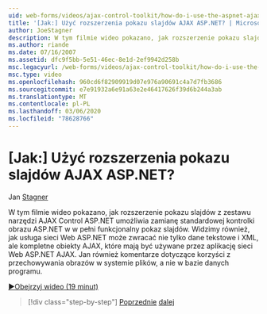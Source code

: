 ```yaml
---
uid: web-forms/videos/ajax-control-toolkit/how-do-i-use-the-aspnet-ajax-slideshow-extender
title: '[Jak:] Użyć rozszerzenia pokazu slajdów AJAX ASP.NET? | Microsoft Docs'
author: JoeStagner
description: W tym filmie wideo pokazano, jak rozszerzenie pokazu slajdów z zestawu narzędzi AJAX Control ASP.NET jest przekształcane na standardową kontrolkę obrazu ASP.NET w w pełni funkcjonalną funkcję SL...
ms.author: riande
ms.date: 07/16/2007
ms.assetid: dfc9f5bb-5e51-46ec-8e1d-2ef9942d258b
msc.legacyurl: /web-forms/videos/ajax-control-toolkit/how-do-i-use-the-aspnet-ajax-slideshow-extender
msc.type: video
ms.openlocfilehash: 960cd6f82909919d07e976a90691c4a7d7fb3686
ms.sourcegitcommit: e7e91932a6e91a63e2e46417626f39d6b244a3ab
ms.translationtype: MT
ms.contentlocale: pl-PL
ms.lasthandoff: 03/06/2020
ms.locfileid: "78628766"
---
```

# <a name="how-do-i-use-the-aspnet-ajax-slideshow-extender"></a>[Jak:] Użyć rozszerzenia pokazu slajdów AJAX ASP.NET?

Jan [Stagner](https://github.com/JoeStagner)

W tym filmie wideo pokazano, jak rozszerzenie pokazu slajdów z zestawu narzędzi AJAX Control ASP.NET umożliwia zamianę standardowej kontrolki obrazu ASP.NET w w pełni funkcjonalny pokaz slajdów. Widzimy również, jak usługa sieci Web ASP.NET może zwracać nie tylko dane tekstowe i XML, ale kompletne obiekty AJAX, które mają być używane przez aplikację sieci Web ASP.NET AJAX. Jan również komentarze dotyczące korzyści z przechowywania obrazów w systemie plików, a nie w bazie danych programu.

[&#9654;Obejrzyj wideo (19 minut)](https://channel9.msdn.com/Blogs/ASP-NET-Site-Videos/how-do-i-use-the-aspnet-ajax-slideshow-extender)

> [!div class="step-by-step"]
> [Poprzednie](how-do-i-use-the-aspnet-ajax-tabs-control.md)
> [dalej](how-do-i-use-the-aspnet-ajax-updatepanelanimation-extender.md)
